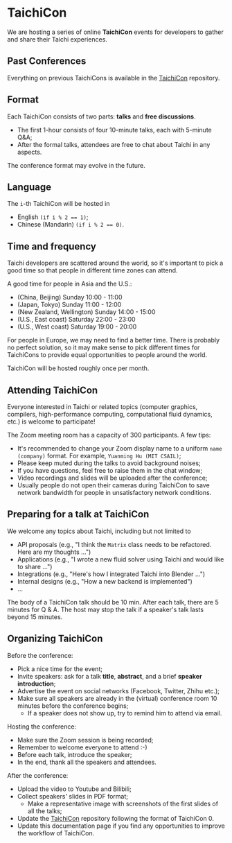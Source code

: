 # TaichiCon

We are hosting a series of online **TaichiCon** events for developers to gather and share their Taichi experiences.

## Past Conferences

Everything on previous TaichiCons is available in the [TaichiCon](https://github.com/taichi-dev/taichicon) repository.

## Format

Each TaichiCon consists of two parts: **talks** and **free discussions**.

- The first 1-hour consists of four 10-minute talks, each with 5-minute Q&A;
- After the formal talks, attendees are free to chat about Taichi in any aspects.

The conference format may evolve in the future.

## Language

The `i`-th TaichiCon will be hosted in

- English `(if i % 2 == 1)`;
- Chinese (Mandarin) `(if i % 2 == 0)`.

## Time and frequency

Taichi developers are scattered around the world, so it\'s important to pick a good time so that people in different time zones can attend.

A good time for people in Asia and the U.S.:

- (China, Beijing) Sunday 10:00 - 11:00
- (Japan, Tokyo) Sunday 11:00 - 12:00
- (New Zealand, Wellington) Sunday 14:00 - 15:00
- (U.S., East coast) Saturday 22:00 - 23:00
- (U.S., West coast) Saturday 19:00 - 20:00

For people in Europe, we may need to find a better time. There is probably no perfect solution, so it may make sense to pick different times for TaichiCons to provide equal opportunities to people around the world.

TaichiCon will be hosted roughly once per month.

## Attending TaichiCon

Everyone interested in Taichi or related topics (computer graphics, compilers, high-performance computing, computational fluid dynamics, etc.) is welcome to participate!

The Zoom meeting room has a capacity of 300 participants. A few tips:

- It's recommended to change your Zoom display name to a uniform `name (company)` format. For example, `Yuanming Hu (MIT CSAIL)`;
- Please keep muted during the talks to avoid background noises;
- If you have questions, feel free to raise them in the chat window;
- Video recordings and slides will be uploaded after the conference;
- Usually people do not open their cameras during TaichiCon to save network bandwidth for people in unsatisfactory network conditions.

## Preparing for a talk at TaichiCon

We welcome any topics about Taichi, including but not limited to

- API proposals (e.g., "I think the `Matrix` class needs to be refactored. Here are my thoughts ...")
- Applications (e.g., "I wrote a new fluid solver using Taichi and would like to share ...")
- Integrations (e.g., "Here's how I integrated Taichi into Blender ...")
- Internal designs (e.g., "How a new backend is implemented")
- ...

The body of a TaichiCon talk should be 10 min. After each talk, there are 5 minutes for Q & A. The host may stop the talk if a speaker's talk lasts beyond 15 minutes.

## Organizing TaichiCon

Before the conference:

- Pick a nice time for the event;
- Invite speakers: ask for a talk **title**, **abstract**, and a brief **speaker introduction**;
- Advertise the event on social networks (Facebook, Twitter, Zhihu etc.);
- Make sure all speakers are already in the (virtual) conference room 10 minutes before the conference begins;
  - If a speaker does not show up, try to remind him to attend via email.

Hosting the conference:

- Make sure the Zoom session is being recorded;
- Remember to welcome everyone to attend :-)
- Before each talk, introduce the speaker;
- In the end, thank all the speakers and attendees.

After the conference:

- Upload the video to Youtube and Bilibili;
- Collect speakers\' slides in PDF format;
  - Make a representative image with screenshots of the first slides of all the talks;
- Update the [TaichiCon](https://github.com/taichi-dev/taichicon) repository following the format of TaichiCon 0.
- Update this documentation page if you find any opportunities to improve the workflow of TaichiCon.
